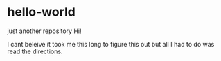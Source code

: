# hello-world
just another repository
Hi!

I cant beleive it took me this long to figure this out but all I had to do was read the directions. 
